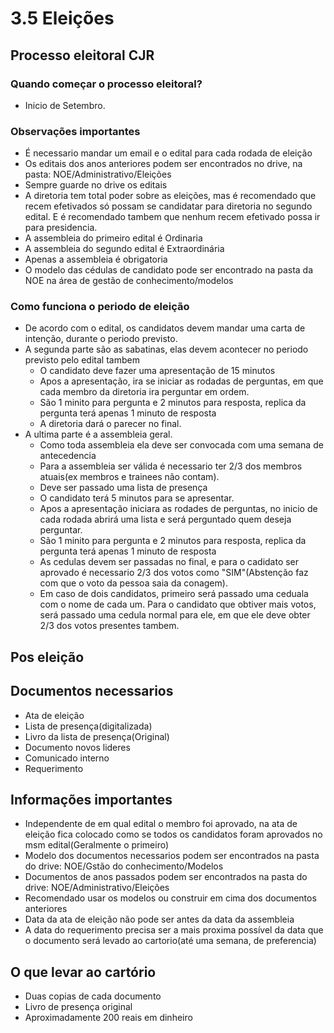 # 3.5 Eleições

## Processo eleitoral CJR

### Quando começar o processo eleitoral?

* Inicio de Setembro.

### Observações importantes

* É necessario mandar um email e o edital para cada rodada de eleição
* Os editais dos anos anteriores podem ser encontrados no drive, na pasta: NOE/Administrativo/Eleições
* Sempre guarde no drive os editais
* A diretoria tem total poder sobre as eleições, mas é recomendado que recem efetivados só possam se candidatar para diretoria no segundo edital. E é recomendado tambem que nenhum recem efetivado possa ir para presidencia.
* A assembleia do primeiro edital é Ordinaria
* A assembleia do segundo edital é Extraordinária
* Apenas a assembleia é obrigatoria
* O modelo das cédulas de candidato pode ser encontrado na pasta da NOE na área de gestão de conhecimento/modelos

### Como funciona o periodo de eleição

* De acordo com o edital, os candidatos devem mandar uma carta de intenção, durante o periodo previsto.
* A segunda parte são as sabatinas, elas  devem acontecer no periodo previsto pelo edital tambem
  * O candidato deve fazer uma apresentação de 15 minutos
  * Apos a apresentação, ira se iniciar as rodadas de perguntas, em que cada membro da diretoria ira perguntar em ordem.
  * São 1 minito para pergunta e 2 minutos para resposta, replica da pergunta terá apenas 1 minuto de resposta
  * A diretoria dará o parecer no final.
* A ultima parte é a assembleia geral.
  * Como toda assembleia ela deve ser convocada com uma semana de antecedencia
  * Para a assembleia ser válida é necessario ter 2/3 dos membros atuais\(ex membros e trainees não contam\).
  * Deve ser passado uma lista de presença
  * O candidato terá 5 minutos para se apresentar.
  * Apos a apresentação iniciara as rodades de perguntas, no inicio de cada rodada abrirá uma lista e será perguntado quem deseja perguntar.
  * São 1 minito para pergunta e 2 minutos para resposta, replica da pergunta terá apenas 1 minuto de resposta
  * As cedulas devem ser passadas no final, e para o cadidato ser aprovado é necessario 2/3 dos votos como "SIM"\(Abstenção faz com que o voto da pessoa saia da conagem\).
  * Em caso de dois candidatos, primeiro será passado uma ceduala com o nome de cada um. Para o candidato que obtiver mais votos, será passado uma cedula normal para ele, em que ele deve obter 2/3 dos votos presentes tambem.

## Pos eleição

## Documentos necessarios

* Ata de eleição
* Lista de presença\(digitalizada\)
* Livro da lista de presença\(Original\)
* Documento novos lideres
* Comunicado interno
* Requerimento

## Informações importantes

* Independente de em qual edital o membro foi aprovado, na ata de eleição fica colocado como se todos os candidatos foram aprovados no msm edital\(Geralmente o primeiro\)
* Modelo dos documentos necessarios podem ser encontrados na pasta do drive: NOE/Gstão do conhecimento/Modelos
* Documentos de anos passados podem ser encontrados na pasta do drive: NOE/Administrativo/Eleições
* Recomendado usar os modelos ou construir em cima dos documentos anteriores
* Data da ata de eleição não pode ser antes da data da assembleia
* A data do requerimento precisa ser a mais proxima possível da data que o documento será levado ao cartorio\(até uma semana, de preferencia\)

## O que levar ao cartório

* Duas copias de cada documento
* Livro de presença original
* Aproximadamente 200 reais em dinheiro

